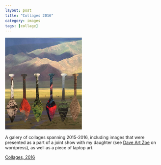 ```yaml
---
layout: post
title: "Collages 2016"
category: images
tags: [collage]
---
```

[![Collages, 2016](/assets/vessels.jpg)](http://imby.net/images/galleries/collage-2016/)

A galery of collages spanning 2015-2016, including images that were presented as a part of a joint show with my daughter (see <a href="http://daveartzoe.wordpress.com">Dave Art Zoe</a> on wordpress), as well as a piece of laptop art.

<a href="http://imby.net/images/galleries/collage-2016/" target="_blank">Collages, 2016</a>
